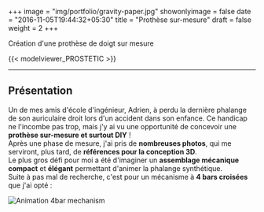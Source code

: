 +++
image = "img/portfolio/gravity-paper.jpg"
showonlyimage = false
date = "2016-11-05T19:44:32+05:30"
title = "Prothèse sur-mesure"
draft = false
weight = 2
+++

Création d'une prothèse de doigt sur mesure
<!--more-->

{{< modelviewer_PROSTETIC >}}

 ---

## Présentation

Un de mes amis d'école d'ingénieur, Adrien, à perdu la dernière phalange de son auriculaire droit lors d'un accident dans son enfance. Ce handicap ne l'incombe pas trop, mais j'y ai vu une opportunité de concevoir une **prothèse sur-mesure et surtout DIY** !  
Après une phase de mesure, j'ai pris de **nombreuses photos**, qui me serviront, plus tard, de **références pour la conception 3D**.  
Le plus gros défi pour moi a été d'imaginer un **assemblage mécanique compact** et **élégant** permettant d'animer la phalange synthétique.  
Suite à pas mal de recherche, c'est pour un mécanisme à **4 bars croisées** que j'ai opté :

![Animation 4bar mechanism](/img/portfolio/Prostetic/X4bar.gif)

